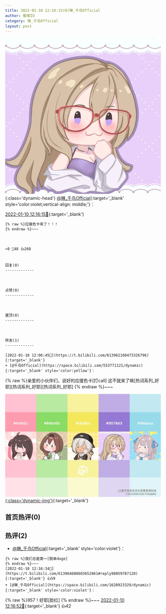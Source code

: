```yaml
---
title: 2022-01-10 12:16:15(0)琳_千鸟Official
author: 御坂IO
category: 琳_千鸟Official
layout: post
---
```


![img](/images/c0a88f85ebd0d056f37b114e0748e69556c8b488.jpg){:class='dynamic-head'}
[@琳_千鸟Official](https://space.bilibili.com/1620923329/dynamic){:target='_blank' style='color:violet;vertical-align: middle;'}：

[2022-01-10 12:16:15🔗](https://t.bilibili.com/613964608603652861){:target='_blank'}

~~~
{% raw %}应援色卡来了！！！
{% endraw %}~~~



↪️0 💬48 👍268


回复(0)
-------------



点赞(0)
-------------



置顶(0)
-------------



转发(1)
-------------

[2022-01-10 12:06:45🔗](https://t.bilibili.com/613962160473326796){:target='_blank'}
+ [@千鸟Official](https://space.bilibili.com/553771121/dynamic){:target='_blank' style='color:yellow'}：
~~~
{% raw %}亲爱的小伙伴们，说好的应援色卡[打call]
这不就来了嘛[热词系列_好耶][热词系列_好耶][热词系列_好耶]
{% endraw %}~~~


[![img](/images/e6de3847295d9ebc31631cf5416a82a08163a5da.jpg){:class='dynamic-img'}](/images/e6de3847295d9ebc31631cf5416a82a08163a5da.jpg){:target='_blank'}




首页热评(0)
-------------



热评(2)
-------------

+ [@琳_千鸟Official](https://space.bilibili.com/1620923329/dynamic){:target='_blank' style='color:violet'}：
~~~
{% raw %}我们总是第一[脱单doge]
{% endraw %}~~~
[2022-01-10 12:16:34🔗](https://t.bilibili.com/613964608603652861#reply98059787120){:target='_blank'} 👍59
+ [@琳_千鸟Official](https://space.bilibili.com/1620923329/dynamic){:target='_blank' style='color:violet'}：
~~~
{% raw %}957！好耶[脸红]
{% endraw %}~~~
[2022-01-10 12:16:52🔗](https://t.bilibili.com/613964608603652861#reply98059798128){:target='_blank'} 👍42


